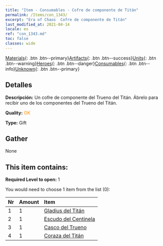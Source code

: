 ```yaml
---
title: "Item - Consumables - Cofre de componente de Titán"
permalink: /Items/con_1343/
excerpt: "Era of Chaos  Cofre de componente de Titán"
last_modified_at: 2021-04-14
locale: es
ref: "con_1343.md"
toc: false
classes: wide
---
```

 [Materials](/es/Items/){: .btn .btn--primary}[Artifacts](/es/Items/Artifacts/){: .btn .btn--success}[Units](/es/Items/Units/){: .btn .btn--warning}[Heroes](/es/Items/Heroes/){: .btn .btn--danger}[Consumables](/es/Items/Consumables/){: .btn .btn--info}[Unknown](/es/Items/Unknown/){: .btn .btn--primary}

## Detalles
 **Descripción:** Un cofre de componente del Trueno del Titán. Ábrelo para recibir uno de los componentes del Trueno del Titán.

 **Quality:** <span style="color: #FF8C00">OK</span>

 **Type:** Gift

## Gather

  None

## This item contains:

 **Required Level to open:** 1

 You would need to choose 1 item from the list (0):

  | Nr | Amount |     Item    |
  |:---|:-------|:------------|
  | 1 | 1 | [Gladius del Titán](/es/Items/art_156/) | 
  | 2 | 1 | [Escudo del Centinela](/es/Items/art_157/) | 
  | 3 | 1 | [Casco del Trueno](/es/Items/art_158/) | 
  | 4 | 1 | [Coraza del Titán](/es/Items/art_159/) | 
